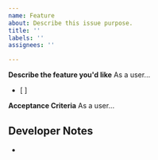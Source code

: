 ```yaml
---
name: Feature
about: Describe this issue purpose.
title: ''
labels: ''
assignees: ''

---
```


**Describe the feature you'd like**
As a user... 
- [ ] 

**Acceptance Criteria**
As a user...

**Developer Notes**
- 
-
